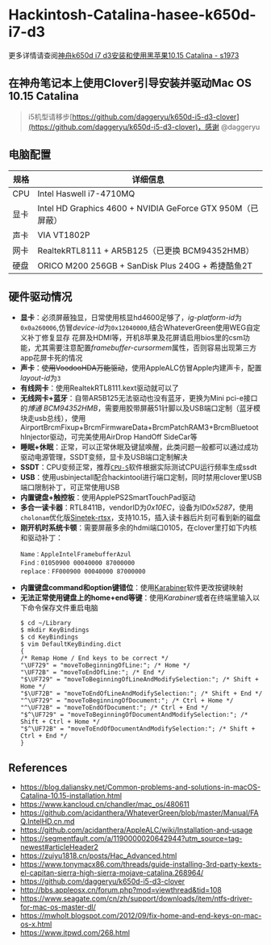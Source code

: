 # Hackintosh-Catalina-hasee-k650d-i7-d3
更多详情请查阅[神舟k650d i7 d3安装和使用黑苹果10.15 Catalina - s1973](https://s1973.top/blog/0015730470006545b49e611cb91470daaacb539b7034eae000)

## 在神舟笔记本上使用Clover引导安装并驱动Mac OS 10.15 Catalina

> i5机型请移步[https://github.com/daggeryu/k650d-i5-d3-clover](https://github.com/daggeryu/k650d-i5-d3-clover)，感谢 @daggeryu

## 电脑配置

| 规格  | 详细信息     |
| ---- | ----------  |
| CPU | Intel Haswell i7-4710MQ |
| 显卡 | Intel HD Graphics 4600 + NVIDIA GeForce GTX 950M（已屏蔽） |
| 声卡 | VIA VT1802P |
| 网卡 | RealtekRTL8111 + AR5B125（已更换 BCM94352HMB） |
| 硬盘 | ORICO M200 256GB + SanDisk Plus 240G + 希捷酷鱼2T |

## 硬件驱动情况
- **显卡**：必须屏蔽独显，日常使用核显hd4600足够了，*ig-platform-id*为`0x0a260006`,仿冒*device-id*为`0x12040000`,结合WhateverGreen使用WEG自定义补丁修复显存 花屏及HDMI等，开机8苹果及花屏请启用bios里的csm功能，尤其需要注意配置*framebuffer-cursormem*属性，否则容易出现第三方app花屏卡死的情况
- **声卡**：~~使用VoodooHDA万能驱动~~，使用AppleALC仿冒Apple内建声卡，配置*layout-id*为`3`
- **有线网卡**：使用RealtekRTL8111.kext驱动就可以了
- **无线网卡+蓝牙**：自带AR5B125无法驱动也没有蓝牙，更换为Mini pci-e接口的*博通 BCM94352HMB*，需要用胶带屏蔽51针脚以及USB端口定制（蓝牙模块走usb总线），使用AirportBrcmFixup+BrcmFirmwareData+BrcmPatchRAM3+BrcmBluetoothInjector驱动，可完美使用AirDrop HandOff SideCar等
- **睡眠+休眠**：正常，可以正常休眠及键鼠唤醒，此类问题一般都可以通过成功驱动电源管理，SSDT变频，显卡及USB端口定制解决
- **SSDT**：CPU变频正常，推荐[`CPU-S`](http://bbs.pcbeta.com/viewthread-1698338-1-1.html)软件根据实际测试CPU运行频率生成ssdt
- **USB**：使用usbinjectall配合hackintool进行端口定制，同时禁用clover里USB端口限制补丁，可正常使用USB
- **内置键盘+触控板**：使用ApplePS2SmartTouchPad驱动
- **多合一读卡器**：RTL8411B，vendorID为*0x10EC*，设备为ID*0x5287*，使用`cholonam`优化版[Sinetek-rtsx](https://github.com/cholonam/Sinetek-rtsx)，支持10.15，插入读卡器后片刻可看到新的磁盘
- **刚开机时系统卡顿**：需要屏蔽多余的hdmi端口0105，在clover里打如下内核和驱动补丁：
    ```
    Name：AppleIntelFramebufferAzul
    Find：01050900 00040000 87000000
    replace：FF000900 00040000 87000000
    ```
- **内置键盘command和option键错位**：使用[Karabiner](https://pqrs.org/osx/karabiner/)软件更改按键映射
- **无法正常使用键盘上的home+end等键**：使用*Karabiner*或者在终端里输入以下命令保存文件重启电脑
    ```
    $ cd ~/Library
    $ mkdir KeyBindings
    $ cd KeyBindings
    $ vim DefaultKeyBinding.dict
    {
    /* Remap Home / End keys to be correct */
    "\UF729" = "moveToBeginningOfLine:"; /* Home */
    "\UF72B" = "moveToEndOfLine:"; /* End */
    "$\UF729" = "moveToBeginningOfLineAndModifySelection:"; /* Shift + Home */
    "$\UF72B" = "moveToEndOfLineAndModifySelection:"; /* Shift + End */
    "^\UF729" = "moveToBeginningOfDocument:"; /* Ctrl + Home */
    "^\UF72B" = "moveToEndOfDocument:"; /* Ctrl + End */
    "$^\UF729" = "moveToBeginningOfDocumentAndModifySelection:"; /* Shift + Ctrl + Home */
    "$^\UF72B" = "moveToEndOfDocumentAndModifySelection:"; /* Shift + Ctrl + End */
    }
    ```

## References
- https://blog.daliansky.net/Common-problems-and-solutions-in-macOS-Catalina-10.15-installation.html
- https://www.kancloud.cn/chandler/mac_os/480611
- https://github.com/acidanthera/WhateverGreen/blob/master/Manual/FAQ.IntelHD.cn.md
- https://github.com/acidanthera/AppleALC/wiki/Installation-and-usage
- https://segmentfault.com/a/1190000020642944?utm_source=tag-newest#articleHeader2
- https://zuiyu1818.cn/posts/Hac_Advanced.html
- https://www.tonymacx86.com/threads/guide-installing-3rd-party-kexts-el-capitan-sierra-high-sierra-mojave-catalina.268964/
- https://github.com/daggeryu/k650d-i5-d3-clover
- http://bbs.appleosx.cn/forum.php?mod=viewthread&tid=108
- https://www.seagate.com/cn/zh/support/downloads/item/ntfs-driver-for-mac-os-master-dl/
- https://mwholt.blogspot.com/2012/09/fix-home-and-end-keys-on-mac-os-x.html
- https://www.itpwd.com/268.html